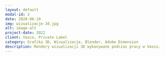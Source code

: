 ```yaml
---
layout: default
modal-id: 2
date: 2020-06-10
img: wizualizacje-3d.jpg
alt: image-alt
project-date: 2022
client: Vasco, Private Label
category: Grafika 3D, Wizualizacje, Blender, Adobe Dimension
description: Rendery wizualizacji 3D wykonywane podczas pracy w Vasco. Głównie były to produkty z branży kosmetycznej - paznokcie. Wizualizacje wykonywane były również dla innych firm w ramach prowadzonej przez firmę usługi Private Label. W zależności od zapotrzebowania wizualizacje wykonywane były w programie Blender lub Adobe Dimension.
---
```

